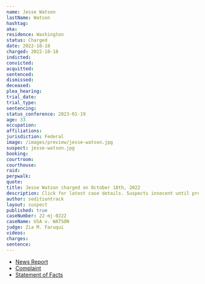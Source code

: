 ```yaml
---
name: Jesse Watson
lastName: Watson
hashtag:
aka:
residence: Washington
status: Charged
date: 2022-10-18
charged: 2022-10-18
indicted:
convicted:
acquitted:
sentenced:
dismissed:
deceased:
plea_hearing:
trial_date:
trial_type:
sentencing:
status_conference: 2023-01-19
age: 33
occupation:
affiliations:
jurisdiction: Federal
image: /images/preview/jesse-watson.jpg
suspect: jesse-watson.jpg
booking:
courtroom:
courthouse:
raid:
perpwalk:
quote:
title: Jesse Watson charged on October 18th, 2022
description: Click for latest case details. Suspects innocent until proven guilty.
author: seditiontrack
layout: suspect
published: true
caseNumber: 22-mj-0222
caseName: USA v. WATSON
judge: Zia M. Faruqui
videos:
charges:
sentence:
---
```

- [News Report](https://www.king5.com/article/news/local/lynnwood-roommates-tucker-weston-jesse-watson-charged-jan-6-capitol-riot/281-3e9c3225-2a73-4000-a225-add81360977d)
- [Complaint](https://www.justice.gov/usao-dc/case-multi-defendant/file/1545611/download)
- [Statement of Facts](https://www.justice.gov/usao-dc/case-multi-defendant/file/1545616/download)
